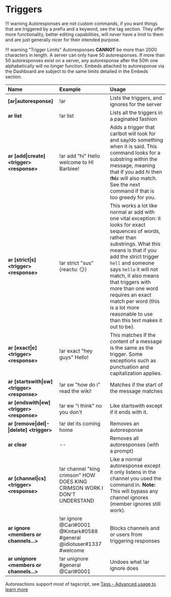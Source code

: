 # Triggers

!!! warning
    Autoresponses are not custom commands, if you want things that are triggered by a prefix and a keyword, see the tag section. They offer more functionality, better editing capabilities, will _never_ have a limit to them and are just generally nicer for their intended purpose.

!!! warning "Trigger Limits"
	Autoresponses **CANNOT** be more than 2000 characters in length. A server can only have 50 autoresponses. If more than 50 autoresponses exist on a server, any autoresponse after the 50th one alphabetically will no longer function. Embeds attached to autoresponse via the Dashboard are subject to the same limits detailed in the Embeds section.

| Name | Example | Usage |
| :--- | :--- | :--- |
| **[ar\|autoresponse]** | !ar | Lists the triggers, and ignores for the server |
| **ar list** | !ar list | Lists all the triggers in a paginated fashion |
| **ar [add\|create] &lt;trigger&gt; &lt;response&gt;** | !ar add "hi" Hello welcome to HI Barbiee! | Adds a trigger that carlbot will look for and say/do something when it is said. This command looks for a substring within the message, meaning that if you add _hi_ then _t_**hi**_s_ will also match. See the next command if that is too greedy for you. |
| **ar [strict\|s] &lt;trigger&gt; &lt;response&gt;** | !ar strict "sus" {reactu: 😏} | This works a lot like normal ar add with one vital exception: it looks for exact sequences of words, rather than substrings. What this means is that if you add the strict trigger `hell` and someone says `hello` it will not match, it also means that triggers with more than one word requires an exact match per word (this is a lot more reasonable to use than this text makes it out to be). |
| **ar [exact\|e] &lt;trigger&gt; &lt;response&gt;** | !ar exact "hey guys" Hello! | This matches if the content of a message is the same as the trigger. Some exceptions such as punctuation and capitalization applies. |
| **ar [startswith\|sw] &lt;trigger&gt; &lt;response&gt;** | !ar sw "how do i" read the wiki! | Matches if the start of the message matches |
| **ar [endswith\|ew] &lt;trigger&gt; &lt;response&gt;** | !ar ew "i think" no you don't | Like startswith except if it ends with it. |
| **ar [remove\|del\|-\|delete] &lt;trigger&gt;** | !ar del its coming home | Removes an autoresponse |
| **ar clear** | -- | Removes all autoresponses (with a prompt) |
| **ar [channel\|cs] &lt;trigger&gt; &lt;response&gt;** | !ar channel "king crimson" HOW DOES KING CRIMSON WORK I DON'T UNDERSTAND | Like a normal autoresponse except it only listens in the channel you used the command in. **Note:** This will bypass any channel ignores (member ignores still work). |
| **ar ignore &lt;members or channels...&gt;** | !ar ignore @Carl#0001 @Kintark#0588 #general  @idiotuser#1337 \#welcome | Blocks channels and or users from triggering responses |
| **ar unignore &lt;members or channels...&gt;** | !ar unignore #general @Carl#0001 | Undoes what !ar ignore does |

Autoreactions support most of tagscript, see [Tags - Advanced usage to learn more](https://docs.carl.gg/tags-and-triggers/tags-advanced-usage/)

